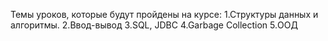 Темы уроков, которые будут пройдены на курсе:
1.Структуры данных и алгоритмы. 
2.Ввод-вывод
3.SQL, JDBC
4.Garbage Collection
5.ООД